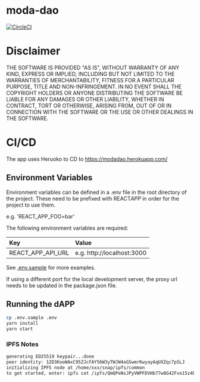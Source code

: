 # moda-dao

[![CircleCI](https://circleci.com/gh/modadao/moda-dao/tree/master.svg?style=svg&circle-token=)](<https://circleci.com/gh/modadao/moda-dao/tree/master>)

# Disclaimer

THE SOFTWARE IS PROVIDED "AS IS", WITHOUT WARRANTY OF ANY KIND, EXPRESS OR IMPLIED, INCLUDING BUT NOT LIMITED TO THE WARRANTIES OF MERCHANTABILITY, FITNESS FOR A PARTICULAR PURPOSE, TITLE AND NON-INFRINGEMENT. IN NO EVENT SHALL THE COPYRIGHT HOLDERS OR ANYONE DISTRIBUTING THE SOFTWARE BE LIABLE FOR ANY DAMAGES OR OTHER LIABILITY, WHETHER IN CONTRACT, TORT OR OTHERWISE, ARISING FROM, OUT OF OR IN CONNECTION WITH THE SOFTWARE OR THE USE OR OTHER DEALINGS IN THE SOFTWARE.

# CI/CD
The app uses Heruoko to CD to https://modadao.herokuapp.com/

## Environment Variables

Environment variables can be defined in a .env file in the root directory of the project. These need to be prefixed with REACT*APP* in order for the project to use them.

e.g. 'REACT_APP_FOO=bar'

The following environment variables are required:

| Key               | Value                      |
| :---------------- | :------------------------- |
| REACT_APP_API_URL | e.g. http://localhost:3000 |

See [.env.sample](./.env.sample) for more examples.

If using a different port for the local development server, the proxy url needs to be updated in the package.json file.


## Running the dAPP

```bash
cp .env.sample .env
yarn install
yarn start
```

### IPFS Notes
```bash
generating ED25519 keypair...done
peer identity: 12D3KooWAxC95ZJcFAY56W3yTWJW4oGSwmrKwyayAqUXZqc7pSLJ
initializing IPFS node at /home/xxx/snap/ipfs/common
to get started, enter: ipfs cat /ipfs/QmQPeNsJPyVWPFDVHb77w8G42Fvo15z4bG2X8D2GhfbSXc/readme
```
